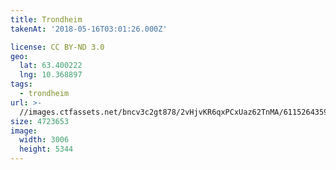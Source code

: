 ```yaml
---
title: Trondheim
takenAt: '2018-05-16T03:01:26.000Z'

license: CC BY-ND 3.0
geo:
  lat: 63.400222
  lng: 10.368897
tags:
  - trondheim
url: >-
  //images.ctfassets.net/bncv3c2gt878/2vHjvKR6qxPCxUaz62TnMA/611526435981cbfe4a0b3fd846775306/trondheim_42176020471_o
size: 4723653
image:
  width: 3006
  height: 5344
---
```

